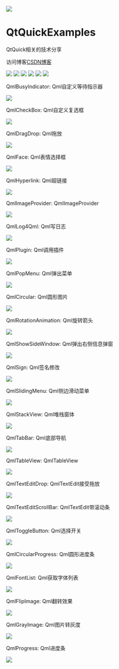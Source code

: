 ﻿
![](https://github.com/zhengtianzuo/QtQuickExamples/blob/master/QtQuickExamples.jpg?raw=true)

# QtQuickExamples
QtQuick相关的技术分享

访问博客[CSDN博客](http://blog.csdn.net/zhengtianzuo06)

![](https://img.shields.io/badge/%E7%89%88%E6%9D%83%E8%AE%B8%E5%8F%AF-MIT-orange.svg)
![](https://img.shields.io/badge/Qt-5.9-blue.svg)
![](https://img.shields.io/badge/VS-2015-blue.svg)
![](https://img.shields.io/badge/QtQuick-2.0-blue.svg)
![](https://img.shields.io/badge/%E7%89%88%E6%9C%AC-1.0.0.0-blue.svg)
![](https://img.shields.io/badge/%E7%BC%96%E8%AF%91-%E6%88%90%E5%8A%9F-brightgreen.svg)

QmlBusyIndicator: Qml自定义等待指示器

![](https://github.com/zhengtianzuo/QtQuickExamples/blob/master/QmlBusyIndicator/show.gif?raw=true)


QmlCheckBox: Qml自定义复选框

![](https://github.com/zhengtianzuo/QtQuickExamples/blob/master/QmlCheckBox/show.gif?raw=true)


QmlDragDrop: Qml拖放

![](https://github.com/zhengtianzuo/QtQuickExamples/blob/master/QmlDragDrop/show.gif?raw=true)


QmlFace: Qml表情选择框

![](https://github.com/zhengtianzuo/QtQuickExamples/blob/master/QmlFace/show.gif?raw=true)


QmlHyperlink: Qml超链接

![](https://github.com/zhengtianzuo/QtQuickExamples/blob/master/QmlHyperlink/show.gif?raw=true)


QmlImageProvider: QmlImageProvider

![](https://github.com/zhengtianzuo/QtQuickExamples/blob/master/QmlImageProvider/show.jpg?raw=true)


QmlLog4Qml: Qml写日志

![](https://github.com/zhengtianzuo/QtQuickExamples/blob/master/QmlLog4Qml/show.jpg?raw=true)


QmlPlugin: Qml调用插件

![](https://github.com/zhengtianzuo/QtQuickExamples/blob/master/QmlPlugin/QmlPluginTest/show.gif?raw=true)


QmlPopMenu: Qml弹出菜单

![](https://github.com/zhengtianzuo/QtQuickExamples/blob/master/QmlPopMenu/show.gif?raw=true)


QmlCircular: Qml圆形图片

![](https://github.com/zhengtianzuo/QtQuickExamples/blob/master/QmlCircular/show.jpg?raw=true)


QmlRotationAnimation: Qml旋转箭头

![](https://github.com/zhengtianzuo/QtQuickExamples/blob/master/QmlRotationAnimation/show.gif?raw=true)


QmlShowSideWindow: Qml弹出右侧信息弹窗

![](https://github.com/zhengtianzuo/QtQuickExamples/blob/master/QmlShowSideWindow/show.gif?raw=true)


QmlSign: Qml签名修改

![](https://github.com/zhengtianzuo/QtQuickExamples/blob/master/QmlSign/show.gif?raw=true)


QmlSlidingMenu: Qml侧边滑动菜单

![](https://github.com/zhengtianzuo/QtQuickExamples/blob/master/QmlSlidingMenu/show.gif?raw=true)


QmlStackView: Qml堆栈窗体

![](https://github.com/zhengtianzuo/QtQuickExamples/blob/master/QmlStackView/show.gif?raw=true)


QmlTabBar: Qml底部导航

![](https://github.com/zhengtianzuo/QtQuickExamples/blob/master/QmlTabBar/show.gif?raw=true)


QmlTableView: QmlTableView

![](https://github.com/zhengtianzuo/QtQuickExamples/blob/master/QmlTableView/show.gif?raw=true)


QmlTextEditDrop: QmlTextEdit接受拖放

![](https://github.com/zhengtianzuo/QtQuickExamples/blob/master/QmlTextEditDrop/show.gif?raw=true)


QmlTextEditScrollBar: QmlTextEdit带滚动条

![](https://github.com/zhengtianzuo/QtQuickExamples/blob/master/QmlTextEditScrollBar/show.gif?raw=true)


QmlToggleButton: Qml选择开关

![](https://github.com/zhengtianzuo/QtQuickExamples/blob/master/QmlToggleButton/show.gif?raw=true)


QmlCircularProgress: Qml圆形进度条

![](https://github.com/zhengtianzuo/QtQuickExamples/blob/master/QmlCircularProgress/show.gif?raw=true)


QmlFontList: Qml获取字体列表

![](https://github.com/zhengtianzuo/QtQuickExamples/blob/master/QmlFontList/show.gif?raw=true)


QmlFlipImage: Qml翻转效果

![](https://github.com/zhengtianzuo/QtQuickExamples/blob/master/QmlFlipImage/show.gif?raw=true)


QmlGrayImage: Qml图片转灰度

![](https://github.com/zhengtianzuo/QtQuickExamples/blob/master/QmlGrayImage/show.jpg?raw=true)


QmlProgress: Qml进度条

![](https://github.com/zhengtianzuo/QtQuickExamples/blob/master/QmlProgress/show.gif?raw=true)


